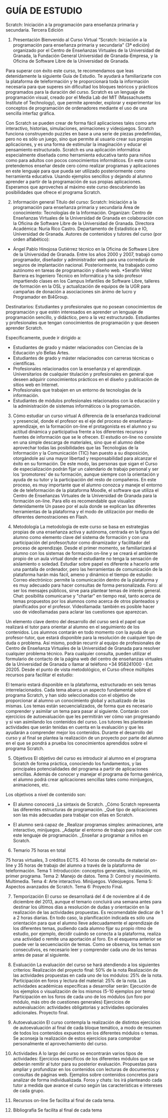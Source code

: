 GUÍA DE ESTUDIO
===============
Scratch: Iniciación a la programación para enseñanza primaria y secundaria. Tercera Edición

1. Presentación
Bienvenido al Curso Virtual “Scratch: Iniciación a la programación para enseñanza primaria y secundaria" (3ª edición) organizado por el Centro de Enseñanzas Virtuales de la Universidad de Granada, la Fundación General Universidad de Granada-Empresa, y la Oficina de Software Libre de la Universidad de Granada.

Para superar con éxito este curso, te recomendamos que leas detenidamente la siguiente Guía de Estudio.
Te ayudará a familiarizarte con la plataforma de teleformación y te proporcionará toda la información necesaria para que superes sin dificultad los bloques teóricos y prácticos programados para la duración del curso.
Scratch es un lenguaje de programación visual, creado por el Media Lab del MIT (Massachusetts Institute of Technology), que permite aprender, explorar y experimentar los conceptos de programación de ordenadores mediante el uso de una sencilla interfaz gráfica.

Con Scratch se pueden crear de forma fácil aplicaciones tales como arte interactivo, historias, simulaciones, animaciones y videojuegos. Scratch funciona construyendo puzzles en base a una serie de piezas predefinidas, pero no es sólo un juego, sino que permite al usuario crear sus propias aplicaciones, y es una forma de estimular la imaginación y educar el pensamiento estructurado.
Scratch es una aplicación informática especialmente diseñada como herramienta educativa tanto para niños como para adultos con pocos conocimientos informáticos.
En este curso pretendemos enseñar desde cero cómo realizar programas y aplicaciones en este lenguaje para que pueda ser utilizado posteriormente como herramienta educativa. Usando ejemplos sencillos y dejando al alumno aprender a partir de la programación de sus propias aplicaciones.
Esperamos que aproveches al máximo este curso descubriendo las posibilidades que ofrece el programa Scratch.


2. Información general
Título del curso: Scratch: Iniciación a la programación para enseñanza primaria y secundaria
Área de conocimiento: Tecnologías de la Información.
Organizan: Centro de Enseñanzas Virtuales de la Universidad de Granada en colaboración con la Oficina de Software Libre de la Universidad de Granada.
Directora Académica: Nuria Rico Castro. Departamento de Estadística e IO, Universidad de Granada.
Autores de contenidos y tutores del curso (por orden alfabético):

* Ángel Pablo Hinojosa Gutiérrez técnico en la Oficina de Software Libre de la Universidad de Granada. Entre los años 2000 y 2007, trabajó como programador, diseñador y administrador web para una correduría de seguros de implantación nacional. Posteriormente, ha trabajado como autónomo en tareas de programación y diseño web.
*Serafín Vélez Barrera es Ingeniero Técnico en Informática y ha sido profesor impartiendo clases en los Campus Infantiles de Software Libre, talleres de formación en la OSL y actualización de equipos de la UGR para campañas de donación a asociaciones sin ánimo de lucro y Programador en Bi4Group.

Destinatarios: Estudiantes y profesionales que no posean conocimientos de programación y que estén interesados en aprender un lenguaje de programación sencillo, y didáctico, pero a la vez estructurado.
Estudiantes y profesionales que tengan conocimientos de programación y que deseen aprender Scratch.

Específicamente, puede ir dirigido a:
* Estudiantes de grado y máster relacionados con Ciencias de la Educación y/o Bellas Artes.
* Estudiantes de grado y máster relacionados con carreras técnicas o científicas.
* Profesionales relacionados con la enseñanza y el aprendizaje. Universitarios de cualquier titulación y profesionales en general que deseen adquirir conocimientos prácticos en el diseño y publicación de sitios web en Internet.
* Profesionales que trabajen en un entorno de tecnologías de la información.
* Estudiantes de módulos profesionales relacionados con la educación y la administración de sistemas informáticos o la programación.

3. Cómo estudiar un curso virtual
A diferencia de la enseñanza tradicional y presencial, donde el profesor es el eje del proceso de enseñanza-aprendizaje, en la formación on-line el protagonista es el alumno y su actitud dinámica y participativa frente a los diferentes recursos y fuentes de información que se le ofrecen.
El estudio on-line no consiste en una simple descarga de materiales, sino que el alumno debe aprovechar todas las posibilidades que las Tecnologías de la Información y la Comunicación (TIC) han puesto a su disposición, otorgándole así una mayor libertad y responsabilidad para alcanzar el éxito en su formación.
De este modo, las personas que sigan el Curso de especialización podrán fijar un calendario de trabajo personal y ser los 'promotores' de su formación, aunque siempre con la orientación y ayuda de su tutor y la participación del resto de compañeros.
En este proceso, es muy importante que el alumno conozca y maneje el entorno de de teleformación de la plataforma Moodle, el software que utiliza el Centro de Enseñanzas Virtuales de la Universidad de Granada para la formación on-line. Para ello es recomendable que visualice detenidamente Un paseo por el aula donde se explican las diferentes herramientas de la plataforma y el modo de utilización por medio de diferentes demostraciones en Flash.

4. Metodología
La metodología de este curso se basa en estrategias propias de una enseñanza activa y autónoma, centrada en la figura del alumno como elemento clave del sistema de formación y con una participación del profesor/tutor como dinamizador y facilitador del proceso de aprendizaje.
Desde el primer momento, se familiarizará al alumno con los sistemas de formación on-line y se creará el ambiente propio de un aula virtual donde el estudiante no tenga la sensación de aislamiento o soledad.
Estudiar sobre papel es diferente a hacerlo ante una pantalla de ordenador, pero las herramientas de comunicación de la plataforma harán más fácil, ameno y dinámico el tiempo de estudio:
Correo electrónico: permite la comunicación dentro de la plataforma y es muy adecuado para hacer consultas de forma personalizada.
Foro: al ser los mensajes públicos, sirve para plantear temas de interés general.
Chat: posibilita comunicarse y "charlar" en tiempo real, tanto acerca de temas propuestos por los alumnos como acerca de otros planteados y planificados por el profesor.
Videollamada: también es posible hacer uso de videollamadas para aclarar las cuestiones que aparezcan.

Un elemento clave dentro del desarrollo del curso será el papel que realizará el tutor para orientar al alumno en el seguimiento de los contenidos. Los alumnos contarán en todo momento con la ayuda de un profesor-tutor, que estará disponible para la resolución de cualquier tipo de duda o problema.
Así mismo, podrán recurrir al equipo de profesionales de Centro de Enseñanza Virtuales de la Universidad de Granada para resolver cualquier problema técnico. Para cualquier consulta, pueden utilizar el formulario de contacto de la página web del centro de enseñanzas virtuales de la Universidad de Granada o llamar al teléfono +34 958241000 - Ext 20205.
Desde el punto de vista metodológico, el Curso ofrece múltiples recursos para facilitar el estudio:

El temario estará disponible en la plataforma, estructurado en seis temas interrelacionados. Cada tema abarca un aspecto fundamental sobre el programa Scratch, y han sido seleccionados con el objetivo de proporcionar al alumno un conocimiento global y actualizado de las mismas. Los temas están secuencializados, de forma que es necesario comprender y asimilar un tema para pasar al siguiente.
Contarán con ejercicios de autoevaluación que les permitirán ver cómo van progresando y si van asimilando los contenidos del curso.
Los tutores les plantearán actividades que serán tenidas en cuenta en la evaluación y que les ayudarán a comprender mejor los contenidos.
Durante el desarrollo del curso y al final se plantea la realización de un proyecto por parte del alumno en el que se pondrá a prueba los conocimientos aprendidos sobre el programa Scratch.

5. Objetivos
El objetivo del curso es introducir al alumno en el programa Scratch de forma práctica, conociendo los fundamentos, y las principales potencialidades del programa a partir de aplicaciones sencillas.
Además de conocer y manejar el programa de forma genérica, el alumno podrá crear aplicaciones sencillas tales como minijuegos, animaciones, etc.

Los objetivos a nivel de contenido son:
* El alumno conocerá
_La sintaxis de Scratch.
_Cómo Scratch representa las diferentes estructuras de programación.
_Qué tipo de aplicaciones son las más adecuadas para trabajar con ellas en Scratch.

* El alumno será capaz de
_Realizar programas simples: animaciones, arte interactivo, minijuegos.
_Adaptar el entorno de trabajo para trabajar con este lenguaje de programación.
_Enseñar a programar a niños en Scratch.

6. Temario
75 horas en total

75 horas virtuales, 3 créditos ECTS.
40 horas de consulta de material on-line y 35 horas de trabajo del alumno a través de la plataforma de teleformación.
Tema 1: Introducción: conceptos generales, instalación, mi primer programa.
Tema 2: Manejo de datos.
Tema 3: Control y movimiento. Multimedia.
Tema 4: Arte interactivo. Minijuegos. Videojuegos.
Tema 5: Aspectos avanzados de Scratch.
Tema 6: Proyecto Final.

7. Temporización
El curso se desarrollará del 4 de noviembre al 4 de diciembre del 2013, aunque el temario concluirá una semana antes para destinar los últimos días a resolución de dudas y orientación en la realización de las actividades propuestas.
Es recomendable dedicar de 1 a 2 horas diarias. En todo caso, la planificación indicada es sólo una orientación para que el alumno lleve adecuadamente el aprendizaje de los diferentes temas, pudiendo cada alumno fijar su propio ritmo de estudio, por ejemplo, decidir cuándo se conecta a la plataforma, realiza una actividad o remite una aportación al foro.
En el esquema anterior se puede ver la secuenciación de temas. Como se observa, los temas son consecutivos, es necesario leer y comprender cada uno de los temas antes de pasar al siguiente.

8. Evaluación
La evaluación del curso se hará atendiendo a los siguientes criterios:
Realización del proyecto final: 50% de la nota
Realización de las actividades propuestas en cada uno de los módulos: 25% de la nota.
Participación en foros y lectura del material: 25% de la nota.
Las actividades académicas específicas a desarrollar serán:
Ejecución de los ejemplos o visualización de los mismos (5-10 ejemplos por tema)
Participación en los foros de cada uno de los módulos (un foro por módulo, más otro de cuestiones generales)
Ejercicios de autoevaluación: actividades obligatorias y actividades opcionales adicionales.
Proyecto final.

9. Autoevaluación
El curso contempla la realización de distintos ejercicios de autoevaluación al final de cada bloque temático, a modo de resumen de todos los contenidos expuestos en los diferentes módulos o temas.
Se aconseja la realización de estos ejercicios para comprobar personalmente el aprovechamiento del curso.

10. Actividades
A lo largo del curso se encontrarán varios tipos de actividades:
Ejercicios específicos de los diferentes módulos que se deberán remitir al tutor para su posterior evaluación.
Propuestas para ampliar y profundizar en los contenidos con lecturas de documentos y consultas de páginas web.
Ejemplos sobre contenidos concretos para analizar de forma individualizada.
Foros y chats: los irá planteando cada tutor a medida que avance el curso según las características e intereses de cada grupo.

11. Recursos on-line
Se facilita al final de cada tema.

12. Bibliografía
Se facilita al final de cada tema